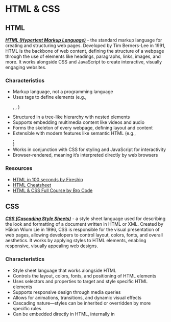 # HTML & CSS

## HTML

***[HTML (Hypertext Markup Language)](https://en.wikipedia.org/wiki/HTML)*** - the standard markup language for creating and structuring web pages. Developed by Tim Berners-Lee in 1991, HTML is the backbone of web content, defining the structure of a webpage through the use of elements like headings, paragraphs, links, images, and more. It works alongside CSS and JavaScript to create interactive, visually engaging websites.

### Characteristics
- Markup language, not a programming language
- Uses tags to define elements (e.g., <p>, <a>, <img>)
- Structured in a tree-like hierarchy with nested elements
- Supports embedding multimedia content like videos and audio
- Forms the skeleton of every webpage, defining layout and content
- Extensible with modern features like semantic HTML (e.g., <article>, <section>)
- Works in conjunction with CSS for styling and JavaScript for interactivity
- Browser-rendered, meaning it’s interpreted directly by web browsers

### Resources
- [HTML in 100 seconds by Fireship](https://www.youtube.com/watch?v=ok-plXXHlWw)
- [HTML Cheatsheet](https://htmlcheatsheet.com/)
- [HTML & CSS Full Course by Bro Code](https://www.youtube.com/watch?v=HGTJBPNC-Gw)

## CSS

***[CSS (Cascading Style Sheets)](https://en.wikipedia.org/wiki/CSS)*** - a style sheet language used for describing the look and formatting of a document written in HTML or XML. Created by Håkon Wium Lie in 1996, CSS is responsible for the visual presentation of web pages, allowing developers to control layout, colors, fonts, and overall aesthetics. It works by applying styles to HTML elements, enabling responsive, visually appealing web designs.

### Characteristics
- Style sheet language that works alongside HTML
- Controls the layout, colors, fonts, and positioning of HTML elements
- Uses selectors and properties to target and style specific HTML elements
- Supports responsive design through media queries
- Allows for animations, transitions, and dynamic visual effects
- Cascading nature—styles can be inherited or overridden by more specific rules
- Can be embedded directly in HTML, internally in <style> tags, or externally through linked .css files
- Essential for creating mobile-friendly, visually appealing, and modern websites

### Resources
- [CSS in 100 seconds by Fireship](https://www.youtube.com/watch?v=OEV8gMkCHXQ)
- [CSS Cheatsheet](https://htmlcheatsheet.com/css/)
- [HTML & CSS Full Course by Bro Code](https://www.youtube.com/watch?v=HGTJBPNC-Gw)